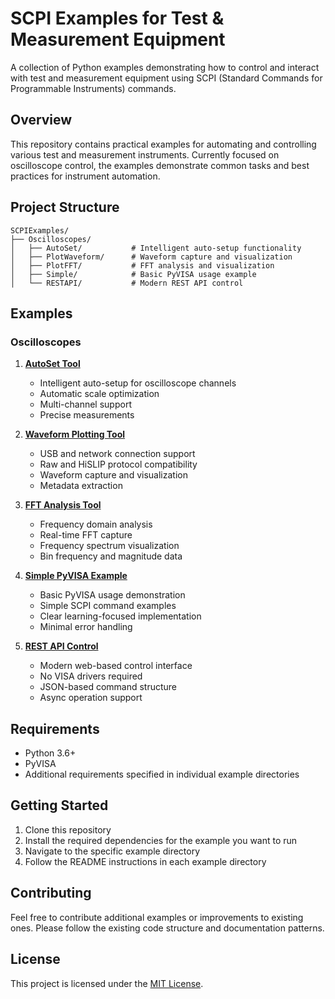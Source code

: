 # SCPI Examples for Test & Measurement Equipment

A collection of Python examples demonstrating how to control and interact with test and measurement equipment using SCPI (Standard Commands for Programmable Instruments) commands.

## Overview

This repository contains practical examples for automating and controlling various test and measurement instruments. Currently focused on oscilloscope control, the examples demonstrate common tasks and best practices for instrument automation.

## Project Structure

```
SCPIExamples/
├── Oscilloscopes/
│   ├── AutoSet/           # Intelligent auto-setup functionality
│   ├── PlotWaveform/      # Waveform capture and visualization
│   ├── PlotFFT/           # FFT analysis and visualization
│   ├── Simple/            # Basic PyVISA usage example
│   └── RESTAPI/           # Modern REST API control
```

## Examples

### Oscilloscopes

1. [**AutoSet Tool**](./Oscilloscopes/AutoSet/)
   - Intelligent auto-setup for oscilloscope channels
   - Automatic scale optimization
   - Multi-channel support
   - Precise measurements

2. [**Waveform Plotting Tool**](./Oscilloscopes/PlotWaveform/)
   - USB and network connection support
   - Raw and HiSLIP protocol compatibility
   - Waveform capture and visualization
   - Metadata extraction

3. [**FFT Analysis Tool**](./Oscilloscopes/PlotFFT/)
   - Frequency domain analysis
   - Real-time FFT capture
   - Frequency spectrum visualization
   - Bin frequency and magnitude data

4. [**Simple PyVISA Example**](./Oscilloscopes/Simple/)
   - Basic PyVISA usage demonstration
   - Simple SCPI command examples
   - Clear learning-focused implementation
   - Minimal error handling

5. [**REST API Control**](./Oscilloscopes/RESTAPI/)
   - Modern web-based control interface
   - No VISA drivers required
   - JSON-based command structure
   - Async operation support

## Requirements

- Python 3.6+
- PyVISA
- Additional requirements specified in individual example directories

## Getting Started

1. Clone this repository
2. Install the required dependencies for the example you want to run
3. Navigate to the specific example directory
4. Follow the README instructions in each example directory

## Contributing

Feel free to contribute additional examples or improvements to existing ones. Please follow the existing code structure and documentation patterns.

## License

This project is licensed under the [MIT License](LICENSE).
